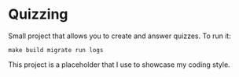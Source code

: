 # Quizzing

Small project that allows you to create and answer quizzes. To run it:

```
make build migrate run logs
```

This project is a placeholder that I use to showcase my coding style.
